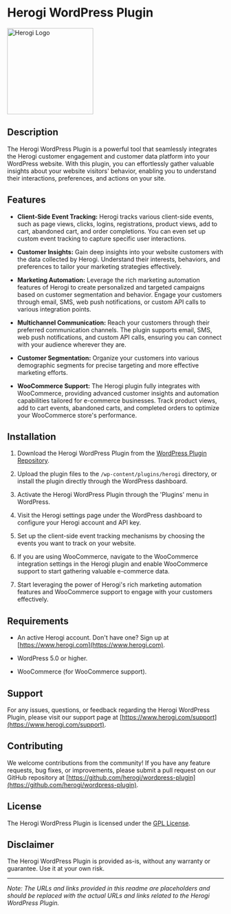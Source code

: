 # Herogi WordPress Plugin

<img src="https://herogi.com/wp-content/uploads/2022/12/herogi-LOGO-BP03B-final-rev.png" alt="Herogi Logo" width="200" height="auto">

## Description

The Herogi WordPress Plugin is a powerful tool that seamlessly integrates the Herogi customer engagement and customer data platform into your WordPress website. With this plugin, you can effortlessly gather valuable insights about your website visitors' behavior, enabling you to understand their interactions, preferences, and actions on your site.

## Features

- **Client-Side Event Tracking:** Herogi tracks various client-side events, such as page views, clicks, logins, registrations, product views, add to cart, abandoned cart, and order completions. You can even set up custom event tracking to capture specific user interactions.

- **Customer Insights:** Gain deep insights into your website customers with the data collected by Herogi. Understand their interests, behaviors, and preferences to tailor your marketing strategies effectively.

- **Marketing Automation:** Leverage the rich marketing automation features of Herogi to create personalized and targeted campaigns based on customer segmentation and behavior. Engage your customers through email, SMS, web push notifications, or custom API calls to various integration points.

- **Multichannel Communication:** Reach your customers through their preferred communication channels. The plugin supports email, SMS, web push notifications, and custom API calls, ensuring you can connect with your audience wherever they are.

- **Customer Segmentation:** Organize your customers into various demographic segments for precise targeting and more effective marketing efforts.

- **WooCommerce Support:** The Herogi plugin fully integrates with WooCommerce, providing advanced customer insights and automation capabilities tailored for e-commerce businesses. Track product views, add to cart events, abandoned carts, and completed orders to optimize your WooCommerce store's performance.

## Installation

1. Download the Herogi WordPress Plugin from the [WordPress Plugin Repository](https://wordpress.org/plugins/herogi/).

2. Upload the plugin files to the `/wp-content/plugins/herogi` directory, or install the plugin directly through the WordPress dashboard.

3. Activate the Herogi WordPress Plugin through the 'Plugins' menu in WordPress.

4. Visit the Herogi settings page under the WordPress dashboard to configure your Herogi account and API key.

5. Set up the client-side event tracking mechanisms by choosing the events you want to track on your website.

6. If you are using WooCommerce, navigate to the WooCommerce integration settings in the Herogi plugin and enable WooCommerce support to start gathering valuable e-commerce data.

7. Start leveraging the power of Herogi's rich marketing automation features and WooCommerce support to engage with your customers effectively.

## Requirements

- An active Herogi account. Don't have one? Sign up at [https://www.herogi.com](https://www.herogi.com).

- WordPress 5.0 or higher.

- WooCommerce (for WooCommerce support).

## Support

For any issues, questions, or feedback regarding the Herogi WordPress Plugin, please visit our support page at [https://www.herogi.com/support](https://www.herogi.com/support).

## Contributing

We welcome contributions from the community! If you have any feature requests, bug fixes, or improvements, please submit a pull request on our GitHub repository at [https://github.com/herogi/wordpress-plugin](https://github.com/herogi/wordpress-plugin).

## License

The Herogi WordPress Plugin is licensed under the [GPL License](https://en.wikipedia.org/wiki/GNU_General_Public_License).

## Disclaimer

The Herogi WordPress Plugin is provided as-is, without any warranty or guarantee. Use it at your own risk.

---

*Note: The URLs and links provided in this readme are placeholders and should be replaced with the actual URLs and links related to the Herogi WordPress Plugin.*
